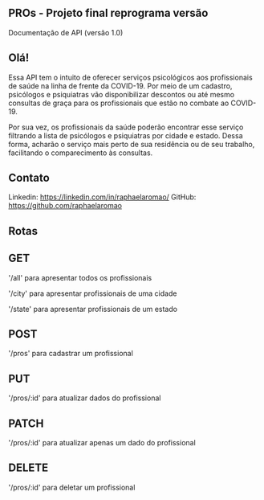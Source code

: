## PROs - Projeto final reprograma versão 
Documentação de API (versão 1.0)

## Olá!

Essa API tem o intuito de oferecer serviços psicológicos aos profissionais de saúde na linha de frente da COVID-19. Por meio de um cadastro, psicólogos e psiquiatras vão disponibilizar descontos ou até mesmo consultas de graça para os profissionais que estão no combate ao COVID-19.

Por sua vez, os profissionais da saúde poderão encontrar esse serviço filtrando a lista de psicólogos e psiquiatras por cidade e estado. Dessa forma, acharão o serviço mais perto de sua residência ou de seu trabalho, facilitando o comparecimento às consultas.

## Contato
Linkedin: https://linkedin.com/in/raphaelaromao/
GitHub: https://github.com/raphaelaromao

## Rotas

## GET
'/all' para apresentar todos os profissionais

'/city' para apresentar profissionais de uma cidade

'/state' para apresentar profissionais de um estado

## POST
'/pros' para cadastrar um profissional

## PUT
'/pros/:id' para atualizar dados do profissional

## PATCH
'/pros/:id' para atualizar apenas um dado do profissional

## DELETE
'/pros/:id' para deletar um profissional